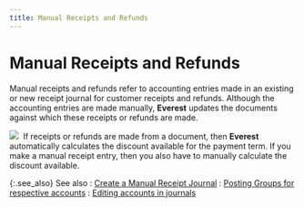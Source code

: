 ```yaml
---
title: Manual Receipts and Refunds
---
```


# Manual Receipts and Refunds


Manual receipts and refunds refer to accounting entries made in an existing  or new receipt journal for customer receipts and refunds. Although the  accounting entries are made manually, **Everest**  updates the documents against which these receipts or refunds are made.


![]({{site.acc_baseurl}}/img/note.gif)  If  receipts or refunds are made from a document, then **Everest**  automatically calculates the discount available for the payment term.  If you make a manual receipt entry, then you also have to manually calculate  the discount available.


{:.see_also}
See also
: [Create  a Manual Receipt Journal]({{site.acc_baseurl}}/customer-receipts-and-refunds/creating-a-manual-receipt-journal/creating_a_manual_receipts_journal.html)
: [Posting  Groups for respective accounts]({{site.acc_baseurl}}/misc/posting_groups_for_respective_accounts_manual_journals_accounting.html)
: [Editing  accounts in journals]({{site.acc_baseurl}}/misc/editing_accounts_in_journals_accounting.html)
